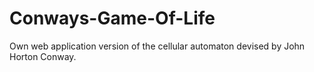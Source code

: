 # Conways-Game-Of-Life
Own web application version of the cellular automaton devised by John Horton Conway.

